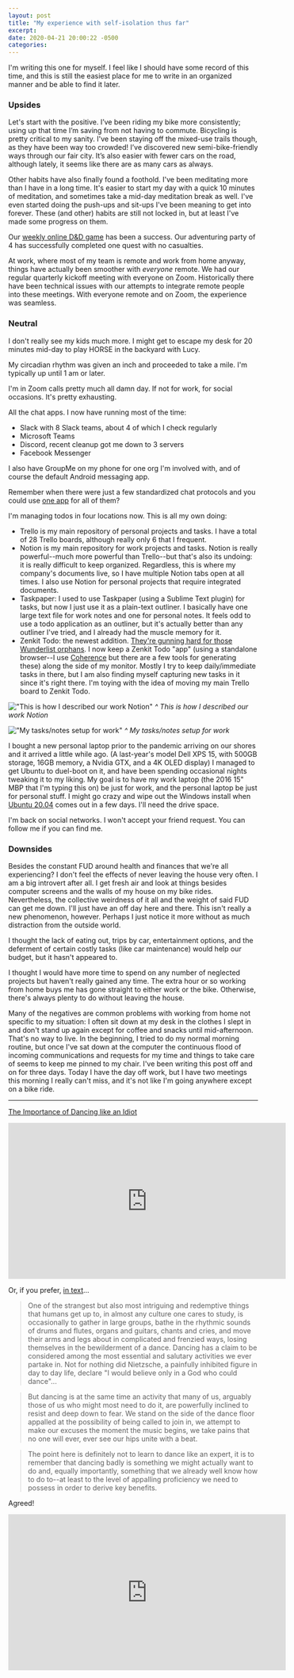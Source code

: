 ```yaml
---
layout: post
title: "My experience with self-isolation thus far"
excerpt: 
date: 2020-04-21 20:00:22 -0500
categories: 
---
```


I'm writing this one for myself. I feel like I should have some record of this time, and this is still the easiest place for me to write in an organized manner and be able to find it later.

### Upsides

Let's start with the positive. I’ve been riding my bike more consistently; using up that time I’m saving from not having to commute. Bicycling is pretty critical to my sanity. I've been staying off the mixed-use trails though, as they have been way too crowded! I’ve discovered new semi-bike-friendly ways through our fair city. It’s also easier with fewer cars on the road, although lately, it seems like there are as many cars as always.

Other habits have also finally found a foothold. I've been meditating more than I have in a long time. It's easier to start my day with a quick 10 minutes of meditation, and sometimes take a mid-day meditation break as well. I've even started doing the push-ups and sit-ups I've been meaning to get into forever. These (and other) habits are still not locked in, but at least I've made some progress on them.

Our [weekly online D&D game](/2020/04/03/blogging-during-the-apocalypse/ "mentioned in this post") has been a success. Our adventuring party of 4 has successfully completed one quest with no casualties.

At work, where most of my team is remote and work from home anyway, things have actually been smoother with _everyone_ remote. We had our regular quarterly kickoff meeting with everyone on Zoom. Historically there have been technical issues with our attempts to integrate remote people into these meetings. With everyone remote and on Zoom, the experience was seamless. 

### Neutral

I don't really see my kids much more. I might get to escape my desk for 20 minutes mid-day to play HORSE in the backyard with Lucy.

My circadian rhythm was given an inch and proceeded to take a mile. I'm typically up until 1 am or later.

I'm in Zoom calls pretty much all damn day. If not for work, for social occasions. It's pretty exhausting.

All the chat apps. I now have running most of the time:

- Slack with 8 Slack teams, about 4 of which I check regularly
- Microsoft Teams
- Discord, recent cleanup got me down to 3 servers
- Facebook Messenger

I also have GroupMe on my phone for one org I'm involved with, and of course the default Android messaging app.

Remember when there were just a few standardized chat protocols and you could use [one app](https://adium.im/ "for example Adium") for all of them?

I'm managing todos in four locations now. This is all my own doing:

- Trello is my main repository of personal projects and tasks. I have a total of 28 Trello boards, although really only 6 that I frequent. 
- Notion is my main repository for work projects and tasks. Notion is really powerful--much more powerful than Trello--but that's also its undoing: it is really difficult to keep organized. Regardless, this is where my company's documents live, so I have multiple Notion tabs open at all times. I also use Notion for personal projects that require integrated documents.
- Taskpaper: I used to use Taskpaper (using a Sublime Text plugin) for tasks, but now I just use it as a plain-text outliner. I basically have one large text file for work notes and one for personal notes. It feels odd to use a todo application as an outliner, but it's actually better than any outliner I've tried, and I already had the muscle memory for it.
- Zenkit Todo: the newest addition. [They're gunning hard for those Wunderlist orphans](https://zenkit.com/en/blog/what-happened-to-wunderlist/). I now keep a Zenkit Todo "app" (using a standalone browser--I use [Coherence](https://setapp.com/apps/coherence-pro) but there are a few tools for generating these) along the side of my monitor. Mostly I try to keep daily/immediate tasks in there, but I am also finding myself capturing new tasks in it since it's right there. I'm toying with the idea of moving my main Trello board to Zenkit Todo.

!["This is how I described our work Notion"](/assets/2020/04/notion.jpg)
_^ This is how I described our work Notion_

!["My tasks/notes setup for work"](/assets/2020/04/tasks.png)
_^ My tasks/notes setup for work_

I bought a new personal laptop prior to the pandemic arriving on our shores and it arrived a little while ago. (A last-year's model Dell XPS 15, with 500GB storage, 16GB memory, a Nvidia GTX, and a 4K OLED display) I managed to get Ubuntu to duel-boot on it, and have been spending occasional nights tweaking it to my liking. My goal is to have my work laptop (the 2016 15" MBP that I'm typing this on) be just for work, and the personal laptop be just for personal stuff. I might go crazy and wipe out the Windows install when [Ubuntu 20.04](https://www.omgubuntu.co.uk/2020/04/ubuntu-20-04-beta-download) comes out in a few days. I'll need the drive space.

I'm back on social networks. I won't accept your friend request. You can follow me if you can find me.

### Downsides

Besides the constant FUD around health and finances that we're all experiencing? I don't feel the effects of never leaving the house very often. I am a big introvert after all. I get fresh air and look at things besides computer screens and the walls of my house on my bike rides. Nevertheless, the collective weirdness of it all and the weight of said FUD can get me down. I'll just have an off day here and there. This isn't really a new phenomenon, however. Perhaps I just notice it more without as much distraction from the outside world.

I thought the lack of eating out, trips by car, entertainment options, and the deferment of certain costly tasks (like car maintenance) would help our budget, but it hasn't appeared to. 

I thought I would have more time to spend on any number of neglected projects but haven't really gained any time. The extra hour or so working from home buys me has gone straight to either work or the bike. Otherwise, there's always plenty to do without leaving the house.

Many of the negatives are common problems  with working from home not specific to my situation: I often sit down at my desk in the clothes I slept in and don't stand up again except for coffee and snacks until mid-afternoon. That's no way to live. In the beginning, I tried to do my normal morning routine, but once I've sat down at the computer the continuous flood of incoming communications and requests for my time and things to take care of seems to keep me pinned to my chair. I've been writing this post off and on for three days. Today I have the day off work, but I have two meetings this morning I really can't miss, and it's not like I'm going anywhere except on a bike ride.

---

[The Importance of Dancing like an Idiot](https://www.youtube.com/watch?v=H2fVjXoYmxM)

<iframe width="560" height="315" src="https://www.youtube-nocookie.com/embed/H2fVjXoYmxM" frameborder="0" allow="accelerometer; autoplay; encrypted-media; gyroscope; picture-in-picture" allowfullscreen></iframe>

Or, if you prefer, [in text](https://www.theschooloflife.com/thebookoflife/the-importance-of-dancing-like-an-idiot/)...

>One of the strangest but also most intriguing and redemptive things that humans get up to, in almost any culture one cares to study, is occasionally to gather in large groups, bathe in the rhythmic sounds of drums and flutes, organs and guitars, chants and cries, and move their arms and legs about in complicated and frenzied ways, losing themselves in the bewilderment of a dance. Dancing has a claim to be considered among the most essential and salutary activities we ever partake in. Not for nothing did Nietzsche, a painfully inhibited figure in day to day life, declare "I would believe only in a God who could dance"...

>But dancing is at the same time an activity that many of us, arguably those of us who might most need to do it, are powerfully inclined to resist and deep down to fear. We stand on the side of the dance floor appalled at the possibility of being called to join in, we attempt to make our excuses the moment the music begins, we take pains that no one will ever, ever see our hips unite with a beat.

>The point here is definitely not to learn to dance like an expert, it is to remember that dancing badly is something we might actually want to do and, equally importantly, something that we already well know how to do to--at least to the level of appalling proficiency we need to possess in order to derive key benefits.

Agreed!

<iframe width="560" height="315" src="https://www.youtube-nocookie.com/embed/yXr_RFIj-LE" frameborder="0" allow="accelerometer; autoplay; encrypted-media; gyroscope; picture-in-picture" allowfullscreen></iframe>
